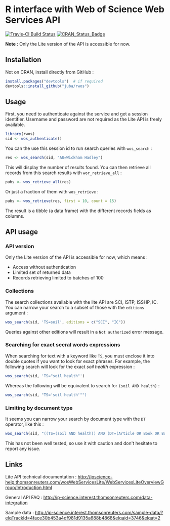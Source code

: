 # R interface with Web of Science Web Services API

[![Travis-CI Build Status](https://travis-ci.org/juba/rwos.svg?branch=master)](https://travis-ci.org/juba/rwos)
[![CRAN_Status_Badge](http://www.r-pkg.org/badges/version/rwos)](http://cran.r-project.org/package=rwos)

**Note :** Only the Lite version of the API is accessible for now.

## Installation

Not on CRAN, install directly from GitHub :

```r
install.packages("devtools")  # if required
devtools::install_github("juba/rwos")
```
    
## Usage

First, you need to authenticate against the service and get a session identifier. Username and password are not required as the Lite API is freely available.

```r
library(rwos)
sid <- wos_authenticate()
```
  
You can the use this session id to run search queries with `wos_search` :

```r
res <- wos_search(sid, "AU=Wickham Hadley")
```

This will display the number of results found. You can then retrieve all records from this search results with `wor_retrieve_all` :

```r
pubs <- wos_retrieve_all(res)
```

Or just a fraction of them with `wos_retrieve` :

```r
pubs <- wos_retrieve(res, first = 10, count = 15)
```

The result is a tibble (a data frame) with the different records fields as columns. 
    
## API usage

### API version

Only the Lite version of the API is accessible for now, which means :

- Access without authentication
- Limited set of returned data
- Records retrieving limited to batches of 100

### Collections

The search collections available with the lite API are SCI, ISTP, ISSHP, IC. You can narrow your search to a subset of those with the `editions` argument :

```r
wos_search(sid, 'TS=soil', editions = c("SCI", "IC"))
```

Queries against other editions will result in a `Not authorized` error message.

### Searching for exact seeral words expressions

When searching for text with a keyword like `TS`, you must enclose it into double quotes if you want to look for exact phrases. For example, the following search will look for the exact *soil health* expression :

```r
wos_search(sid, 'TS="soil health"')
```

Whereas the following will be equivalent to search for `(soil AND health)` :

```r
wos_search(sid, "TS='soil health'"")
```

### Limiting by document type

It seems you can narrow your search by document type with the `DT` operator, like this :

```r
wos_search(sid, "((TS=(soil AND health)) AND (DT=(Article OR Book OR Book Chapter)))")
```

This has not been well tested, so use it with caution and don't hesitate to report any issue.

## Links

Lite API technical documentation : http://ipscience-help.thomsonreuters.com/wosWebServicesLite/WebServicesLiteOverviewGroup/Introduction.html

General API FAQ : http://ip-science.interest.thomsonreuters.com/data-integration

Sample data : http://ip-science.interest.thomsonreuters.com/sample-data/?elqTrackId=4face30b453a4df981d9135a688b4868&elqaid=3746&elqat=2
